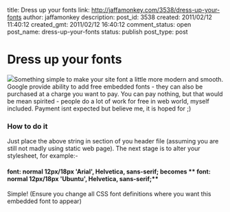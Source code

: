 title: Dress up your fonts
link: http://jaffamonkey.com/3538/dress-up-your-fonts
author: jaffamonkey
description: 
post_id: 3538
created: 2011/02/12 11:40:12
created_gmt: 2011/02/12 16:40:12
comment_status: open
post_name: dress-up-your-fonts
status: publish
post_type: post

# Dress up your fonts

![](http://blog.jaffamonkey.com/files/2011/02/fonts-170x170.png)Something simple to make your site font a little more modern and smooth. Google provide ability to add free embedded fonts - they can also be purchased at a charge you want to pay. You can pay nothing, but that would be mean spirited - people do a lot of work for free in web world, myself included. Payment isnt expected but believe me, it is hoped for ;) 

### How to do it

**<link href='http://fonts.googleapis.com/css?family=Ubuntu:regular,italic,bold,bolditalic' rel='stylesheet' type='text/css'>** Just place the above string in <HEAD> section of you header file (assuming you are still not madly using static web page). The next stage is to alter your stylesheet, for example:- 

#### **font: normal 12px/18px 'Arial', Helvetica, sans-serif;** becomes ** font: normal 12px/18px 'Ubuntu', Helvetica, sans-serif;**

Simple! (Ensure you change all CSS font definitions where you want this embedded font to appear)